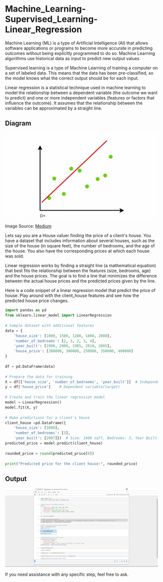 # Machine_Learning-Supervised_Learning-Linear_Regression

Machine Learning (ML) is a type of Artificial Intelligence (AI) that allows software applications or programs to become more accurate in predicting outcomes without being explicitly programmed to do so. Machine Learning algorithms use historical data as input to predict new output values.

Supervised learning is a type of Machine Learning of training a computer on a set of labeled data. This means that the data has been pre-classified, so the model knows what the correct output should be for each input.

Linear regression is a statistical technique used in machine learning to model the relationship between a dependent variable (the outcome we want to predict) and one or more independent variables (features or factors that influence the outcome). It assumes that the relationship between the variables can be approximated by a straight line.
## Diagram
![linear regression](images/linear_regression.gif)

Image Source: [Medium](https://images.app.goo.gl/cLfGKsQqXBZQTVpA6) 

Lets say you are a House valuer finding the price of a client's house. You have a dataset that includes information about several houses, such as the size of the house (in square feet), the number of bedrooms, and the age of the house. You also have the corresponding prices at which each house was sold.

Linear regression works by finding a straight line (a mathematical equation) that best fits the relationship between the features (size, bedrooms, age) and the house prices. The goal is to find a line that minimizes the difference between the actual house prices and the predicted prices given by the line.

Here is a code snippet of a linear regression model that predict the price of house. Play around with the client_house features and see how the predicted house price changes.

```python
import pandas as pd
from sklearn.linear_model import LinearRegression

# Sample dataset with additional features
data = {
    'house_size': [1000, 1500, 1200, 1800, 2000],
    'number_of_bedrooms': [2, 3, 2, 3, 4],
    'year_built': [1990, 2000, 1985, 2010, 2005],
    'house_price': [200000, 300000, 250000, 350000, 400000]
}

df = pd.DataFrame(data)

# Prepare the data for training
X = df[['house_size', 'number_of_bedrooms', 'year_built']]  # Independent variables (features)   X = df.drop('house_price', axis=1)
y = df['house_price']    # Dependent variable(target)

# Create and train the linear regression model
model = LinearRegression()
model.fit(X, y)

# Make predictions for a client's house
client_house =pd.DataFrame({
    'house_size': [1600],
    'number_of_bedrooms': [3],
    'year_built': [2007]})  # Size: 1600 sqft, Bedrooms: 3, Year Built: 2007
predicted_price = model.predict(client_house)

rounded_price = round(predicted_price[0])

print("Predicted price for the client house:", rounded_price)
```
## Output
![jupyter](images/jupyter_notebook.png)

If you need assistance with any specific step, feel free to ask.

